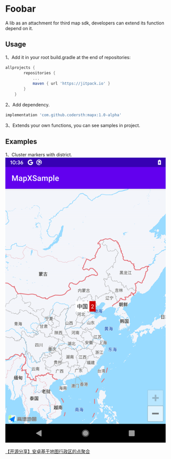 # Foobar

A lib as an attachment for third map sdk, developers can extend its function depend on it.

## Usage

1、Add it in your root build.gradle at the end of repositories:
```groovy
allprojects {
		repositories {
			...
			maven { url 'https://jitpack.io' }
		}
	}
```
2、Add dependency.
```groovy
implementation 'com.github.codersth:mapx:1.0-alpha'
```

3、Extends your own functions, you can see samples in project.

## Examples
1、Cluster markers with district.
![Alt text](screenshot/device-2021-03-18-103631.png?raw=true "Title")

<a href = "https://blog.csdn.net/m0_48179608/article/details/114974305">【开源分享】安卓基于地图行政区的点聚合</a><br>
